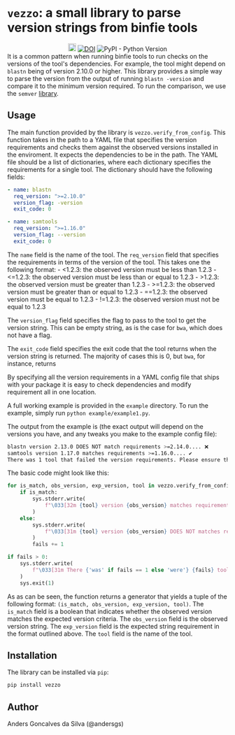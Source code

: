 # `vezzo`:  a small library to parse version strings from binfie tools

<div align="center">
    <a href="https://badge.fury.io/py/vezzo"><img src="https://badge.fury.io/py/vezzo.svg" alt="PyPI version" height="18"></a>
    <a href="https://zenodo.org/badge/latestdoi/615520033"><img src="https://zenodo.org/badge/615520033.svg" alt="DOI"></a>
    <img alt="PyPI - Python Version" src="https://img.shields.io/pypi/pyversions/vezzo">
</div
## Background

It is a common pattern when running binfie tools to run checks on the versions 
of the tool's dependencies. For example, the tool might depend on `blastn` being
of version 2.10.0 or higher. This library provides a simple way to parse the 
version from the output of running `blastn -version` and compare it to the minimum
version required. To run the comparison, we use the `semver` [library](https://python-semver.readthedocs.io/en/latest/).

## Usage
The main function provided by the library is `vezzo.verify_from_config`. This 
function takes in the path to a YAML file that specifies the version requirements and checks them against the observed versions installed in the enviroment. It expects the dependencies to be in the path. The YAML file should be a list of dictionaries, where each dictionary specifies the requirements for a single tool. The dictionary should have the following fields:

```yaml
- name: blastn
  req_version: ">=2.10.0"
  version_flag: -version
  exit_code: 0

- name: samtools
  req_version: ">=1.16.0"
  version_flag: --version
  exit_code: 0
```

The `name` field is the name of the tool. The `req_version` field that specifies
the requirements in terms of the version of the tool. This takes one the following
format:
    - <1.2.3: the observed version must be less than 1.2.3
    - <=1.2.3: the observed version must be less than or equal to 1.2.3
    - >1.2.3: the observed version must be greater than 1.2.3
    - >=1.2.3: the observed version must be greater than or equal to 1.2.3
    - ==1.2.3: the observed version must be equal to 1.2.3
    - !=1.2.3: the observed version must not be equal to 1.2.3

The `version_flag` field specifies the flag to pass to the tool to get the version
string. This can be empty string, as is the case for `bwa`, which does not have a flag.

The `exit_code` field specifies the exit code that the tool returns when the version 
string is returned. The majority of cases this is 0, but `bwa`, for instance, returns

By specifying all the version requirements in a YAML config file that ships with your
package it is easy to check dependencies and modify requirement all in one location.

A full working example is provided in the `example` directory. To run the example,
simply run `python example/example1.py`.

The output from the example is (the exact output will depend on the versions you have, and any tweaks you make to the example config file):

```bash
blastn version 2.13.0 DOES NOT match requirements >=2.14.0.... ❌ 
samtools version 1.17.0 matches requirements >=1.16.0.... ✔ 
There was 1 tool that failed the version requirements. Please ensure these are corrected before proceeding. 😢 
```

The basic code might look like this:

```python
for is_match, obs_version, exp_version, tool in vezzo.verify_from_config(config):
    if is_match:
        sys.stderr.write(
            f"\033[32m {tool} version {obs_version} matches requirements {exp_version}.... \u2714 \033[0m\n"
        )
    else:
        sys.stderr.write(
            f"\033[31m {tool} version {obs_version} DOES NOT matches requirements {exp_version}.... \u274C \033[0m\n"
        )
        fails += 1

if fails > 0:
    sys.stderr.write(
        f"\033[31m There {'was' if fails == 1 else 'were'} {fails} tool{'s' if fails > 0 else ''} that failed the version requirements. Please ensure these are corrected before proceeding. \U0001F622 \033[0m\n"
    )
    sys.exit(1)
```

As as can be seen, the function returns a generator that yields a tuple of the following
format: `(is_match, obs_version, exp_version, tool)`. The `is_match` field is a boolean
that indicates whether the observed version matches the expected version criteria. 
The `obs_version` field is the observed version string. The `exp_version` field is the
expected string requirement in the format outlined above. The `tool` field is the name of the tool.

## Installation

The library can be installed via `pip`:

```bash
pip install vezzo
```

## Author
Anders Goncalves da Silva (@andersgs)
